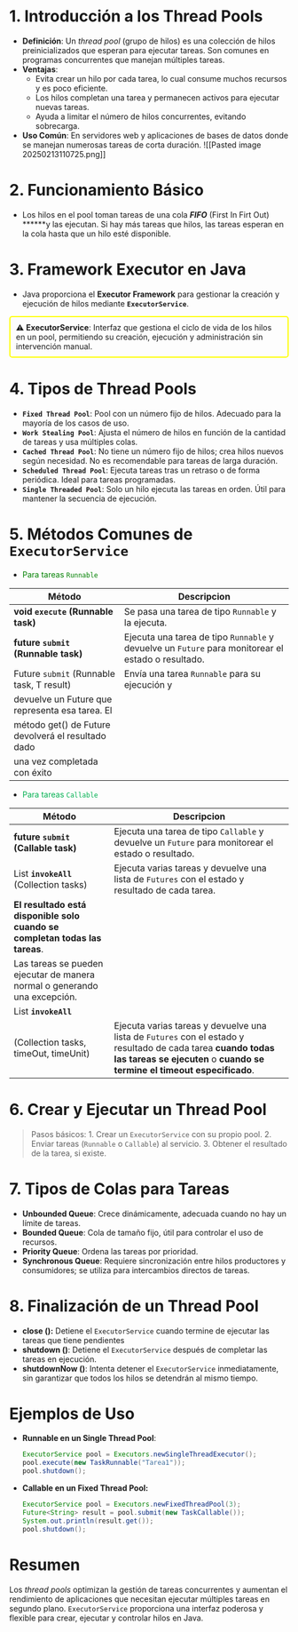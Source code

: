 # 1. Introducción a los Thread Pools

- **Definición**: Un _thread pool_ (grupo de hilos) es una colección de hilos preinicializados que esperan para ejecutar tareas. Son comunes en programas concurrentes que manejan múltiples tareas.
- **Ventajas**:
    - Evita crear un hilo por cada tarea, lo cual consume muchos recursos y es poco eficiente.
    - Los hilos completan una tarea y permanecen activos para ejecutar nuevas tareas.
    - Ayuda a limitar el número de hilos concurrentes, evitando sobrecarga.
- **Uso Común**: En servidores web y aplicaciones de bases de datos donde se manejan numerosas tareas de corta duración.
![[Pasted image 20250213110725.png]]

# 2. Funcionamiento Básico

- Los hilos en el pool toman tareas de una cola _**FIFO**_ (First In Firt Out) ******y las ejecutan. Si hay más tareas que hilos, las tareas esperan en la cola hasta que un hilo esté disponible.

# 3. Framework Executor en Java

- Java proporciona el **Executor Framework** para gestionar la creación y ejecución de hilos mediante **`ExecutorService`**.

<aside style="border: 2px solid yellow; padding: 10px; border-radius: 5px;"> ⚠️
<b>ExecutorService</b>: Interfaz que gestiona el ciclo de vida de los hilos en un pool, permitiendo su creación, ejecución y administración sin intervención manual.
</aside>

# 4. Tipos de Thread Pools

- **`Fixed Thread Pool`**: Pool con un número fijo de hilos. Adecuado para la mayoría de los casos de uso.
- **`Work Stealing Pool`**: Ajusta el número de hilos en función de la cantidad de tareas y usa múltiples colas.
- **`Cached Thread Pool`**: No tiene un número fijo de hilos; crea hilos nuevos según necesidad. No es recomendable para tareas de larga duración.
- **`Scheduled Thread Pool`**: Ejecuta tareas tras un retraso o de forma periódica. Ideal para tareas programadas.
- **`Single Threaded Pool`**: Solo un hilo ejecuta las tareas en orden. Útil para mantener la secuencia de ejecución.

# 5. Métodos Comunes de `ExecutorService`

- <span style="color:green">Para tareas `Runnable`</span>

|Método|Descripcion|
|---|---|
|**void `execute` (Runnable task)**|Se pasa una tarea de tipo `Runnable` y la ejecuta.|
|**future `submit` (Runnable task)**|Ejecuta una tarea de tipo `Runnable` y devuelve un `Future` para monitorear el estado o resultado.|
|Future `submit` (Runnable task, T result)|Envía una tarea `Runnable` para su ejecución y|
|devuelve un Future que representa esa tarea. El||
|método get() de Future devolverá el resultado dado||
|una vez completada con éxito||

- <span style="color:rgb(0, 176, 80)">Para tareas `Callable`</span>

|Método|Descripcion|
|---|---|
|**future `submit` (Callable task)**|Ejecuta una tarea de tipo `Callable` y devuelve un `Future` para monitorear el estado o resultado.|
|List<Future> **`invokeAll`** (Collection tasks)|Ejecuta varias tareas y devuelve una lista de `Futures` con el estado y resultado de cada tarea.|
|**El resultado está disponible solo cuando se completan todas las tareas**.||
|Las tareas se pueden ejecutar de manera normal o generando una excepción.||
|List<Future> **`invokeAll`**||
|(Collection tasks, timeOut, timeUnit)|Ejecuta varias tareas y devuelve una lista de `Futures` con el estado y resultado de cada tarea **cuando todas las tareas se ejecuten** o **cuando se termine el timeout especificado**.|

# 6. Crear y Ejecutar un Thread Pool

>Pasos básicos:
>		1. Crear un `ExecutorService` con su propio pool.
>		2. Enviar tareas (`Runnable` o `Callable`) al servicio.
>		3. Obtener el resultado de la tarea, si existe.

# 7. Tipos de Colas para Tareas

- **Unbounded Queue**: Crece dinámicamente, adecuada cuando no hay un límite de tareas.
- **Bounded Queue**: Cola de tamaño fijo, útil para controlar el uso de recursos.
- **Priority Queue**: Ordena las tareas por prioridad.
- **Synchronous Queue**: Requiere sincronización entre hilos productores y consumidores; se utiliza para intercambios directos de tareas.

# 8. Finalización de un Thread Pool

- **close ():** Detiene el `ExecutorService` cuando termine de ejecutar las tareas que tiene pendientes
- **shutdown ()**: Detiene el `ExecutorService` después de completar las tareas en ejecución.
- **shutdownNow ()**: Intenta detener el `ExecutorService` inmediatamente, sin garantizar que todos los hilos se detendrán al mismo tiempo.

# Ejemplos de Uso

- **Runnable en un Single Thread Pool**:
    
    ```java
    ExecutorService pool = Executors.newSingleThreadExecutor();
    pool.execute(new TaskRunnable("Tarea1"));
    pool.shutdown();
    ```
    
- **Callable en un Fixed Thread Pool:**
    
    ```java
    ExecutorService pool = Executors.newFixedThreadPool(3);
    Future<String> result = pool.submit(new TaskCallable());
    System.out.println(result.get());
    pool.shutdown();
    ```
    

# Resumen

Los _thread pools_ optimizan la gestión de tareas concurrentes y aumentan el rendimiento de aplicaciones que necesitan ejecutar múltiples tareas en segundo plano. `ExecutorService` proporciona una interfaz poderosa y flexible para crear, ejecutar y controlar hilos en Java.